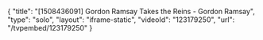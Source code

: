 {
    "title": "[1508436091] Gordon Ramsay Takes the Reins - Gordon Ramsay",
    "type": "solo",
    "layout": "iframe-static",
    "videoId": "123179250",
    "url": "\/tvpembed\/123179250"
}